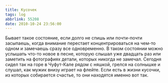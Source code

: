```yaml
---
title: Кусочек
tags: log
abbrlink: 55208
date: 2010-10-24 23:56:00
---
```

Бывает такое состояние, если долго не спишь или почти-почти засыпаешь, когда внимание перестает концентрироваться на чем-то одном и замечаешь сразу все одновременно. В таком состоянии можно услышать что-то новое в песне, которую слышал уже двадцать раз или заметить на фотографиях детали, которых никогда не замечал. Сегодня сидел так на горе в Чуфут-Кале рядом с няшкой, грелся на солнышке и слушал, как мужик внизу играет на флейте. Если есть в жизни кусочки, из которых собирается счастье, то они находятся именно вот так.